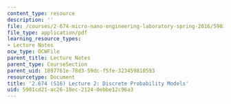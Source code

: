 ```yaml
---
content_type: resource
description: ''
file: /courses/2-674-micro-nano-engineering-laboratory-spring-2016/5901cd21ac2618ec21240ebbe12c96a3_MIT2_674S16_Lec2MEMS.pdf
file_type: application/pdf
learning_resource_types:
- Lecture Notes
ocw_type: OCWFile
parent_title: Lecture Notes
parent_type: CourseSection
parent_uid: 1897761e-78d3-59dc-f5fe-323459810593
resourcetype: Document
title: '2.674 (S16) Lecture 2: Discrete Probability Models'
uid: 5901cd21-ac26-18ec-2124-0ebbe12c96a3
---
```

